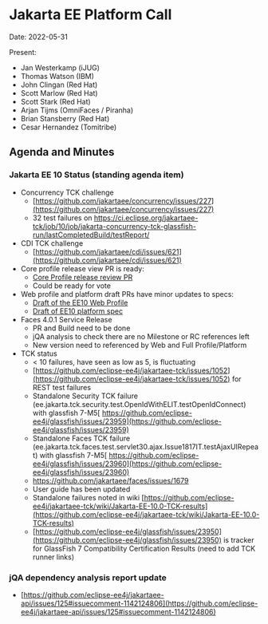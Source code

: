 # Jakarta EE Platform Call

Date: 2022-05-31

Present:

* Jan Westerkamp (iJUG)
* Thomas Watson (IBM)
* John Clingan (Red Hat)
* Scott Marlow (Red Hat)
* Scott Stark (Red Hat)
* Arjan Tijms (OmniFaces / Piranha)
* Brian Stansberry (Red Hat)
* Cesar Hernandez (Tomitribe)

## Agenda and Minutes

### Jakarta EE 10 Status (standing agenda item)
* Concurrency TCK challenge
    * [https://github.com/jakartaee/concurrency/issues/227](https://github.com/jakartaee/concurrency/issues/227)
    * 32 test failures on https://ci.eclipse.org/jakartaee-tck/job/10/job/jakarta-concurrency-tck-glassfish-run/lastCompletedBuild/testReport/
* CDI TCK challenge
    * [https://github.com/jakartaee/cdi/issues/621](https://github.com/jakartaee/cdi/issues/621)
* Core profile release view PR is ready:
    * [Core Profile release review PR](https://github.com/jakartaee/specifications/pull/495)
    * Could be ready for vote
* Web profile and platform draft PRs have minor updates to specs:
    * [Draft of the EE10 Web Profile](https://github.com/jakartaee/specifications/pull/497)
    * [Draft of EE10 platform spec](https://github.com/jakartaee/specifications/pull/498)
* Faces 4.0.1 Service Release
    * PR and Build need to be done
    * jQA analysis to check there are no Milestone or RC references left
    * New version need to referenced by Web and Full Profile/Platform
* TCK status
    * &lt; 10 failures, have seen as low as 5, is fluctuating
    * [https://github.com/eclipse-ee4j/jakartaee-tck/issues/1052](https://github.com/eclipse-ee4j/jakartaee-tck/issues/1052) for REST test failures
    * Standalone Security TCK failure (ee.jakarta.tck.security.test.OpenIdWithELIT.testOpenIdConnect) with glassfish 7-M5[ https://github.com/eclipse-ee4j/glassfish/issues/23959](https://github.com/eclipse-ee4j/glassfish/issues/23959)
    * Standalone Faces TCK failure (ee.jakarta.tck.faces.test.servlet30.ajax.Issue1817IT.testAjaxUIRepeat) with glassfish 7-M5[ https://github.com/eclipse-ee4j/glassfish/issues/23960](https://github.com/eclipse-ee4j/glassfish/issues/23960)
    * https://github.com/jakartaee/faces/issues/1679
    * User guide has been updated
    * Standalone failures noted in wiki [https://github.com/eclipse-ee4j/jakartaee-tck/wiki/Jakarta-EE-10.0-TCK-results](https://github.com/eclipse-ee4j/jakartaee-tck/wiki/Jakarta-EE-10.0-TCK-results)
    * [https://github.com/eclipse-ee4j/glassfish/issues/23950](https://github.com/eclipse-ee4j/glassfish/issues/23950) is tracker for GlassFish 7 Compatibility Certification Results (need to add TCK runner links)

### jQA dependency analysis report update 
* [https://github.com/eclipse-ee4j/jakartaee-api/issues/125#issuecomment-1142124806](https://github.com/eclipse-ee4j/jakartaee-api/issues/125#issuecomment-1142124806)